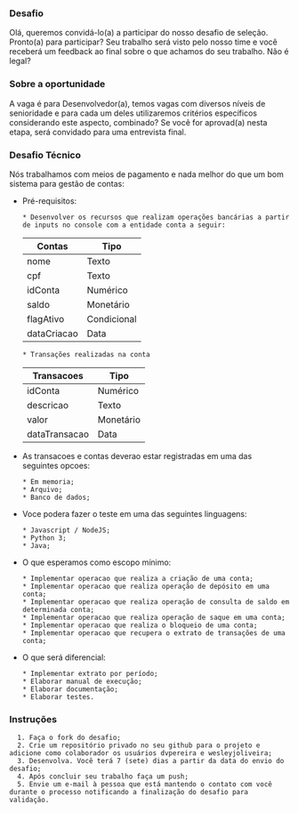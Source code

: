 
### Desafio
Olá, queremos convidá-lo(a) a participar do nosso desafio de seleção.  Pronto(a) para participar? Seu trabalho será visto pelo nosso time e você receberá um feedback ao final sobre o que achamos do seu trabalho. Não é legal?

### Sobre a oportunidade 
A vaga é para Desenvolvedor(a), temos vagas com diversos níveis de senioridade e para cada um deles utilizaremos critérios específicos considerando este aspecto, combinado? 
Se você for aprovad(a) nesta etapa, será convidado para uma entrevista final.

### Desafio Técnico
  Nós trabalhamos com meios de pagamento e nada melhor do que um bom sistema para gestão de contas:
  
  - Pré-requisitos:
    ```
    * Desenvolver os recursos que realizam operações bancárias a partir de inputs no console com a entidade conta a seguir:
    ```
    | Contas | Tipo |
    |-|-|
    | nome | Texto |
    | cpf | Texto |
    | idConta | Numérico |
    | saldo | Monetário |
    | flagAtivo | Condicional |
    | dataCriacao | Data |

    ```
    * Transações realizadas na conta
    ```
    | Transacoes | Tipo |
    |-|-|
    | idConta | Numérico |
    | descricao | Texto |
    | valor | Monetário |
    | dataTransacao | Data |

  - As transacoes e contas deverao estar registradas em uma das seguintes opcoes:
    ```
    * Em memoria;
    * Arquivo;
    * Banco de dados;
    ```
    
  - Voce podera fazer o teste em uma das seguintes linguagens:
    ```
    * Javascript / NodeJS;
    * Python 3;
    * Java;
    ```         

  - O que esperamos como escopo mínimo:
    ```
    * Implementar operacao que realiza a criação de uma conta;
    * Implementar operacao que realiza operação de depósito em uma conta;
    * Implementar operacao que realiza operação de consulta de saldo em determinada conta;
    * Implementar operacao que realiza operação de saque em uma conta;
    * Implementar operacao que realiza o bloqueio de uma conta;
    * Implementar operacao que recupera o extrato de transações de uma conta;
    ```

  - O que será diferencial:
    ```
    * Implementar extrato por período;
    * Elaborar manual de execução;
    * Elaborar documentação;
    * Elaborar testes.
    ```

### Instruções
      1. Faça o fork do desafio;
      2. Crie um repositório privado no seu github para o projeto e adicione como colaborador os usuários dvpereira e wesleyjoliveira;
      3. Desenvolva. Você terá 7 (sete) dias a partir da data do envio do desafio; 
      4. Após concluir seu trabalho faça um push; 
      5. Envie um e-mail à pessoa que está mantendo o contato com você durante o processo notificando a finalização do desafio para validação.